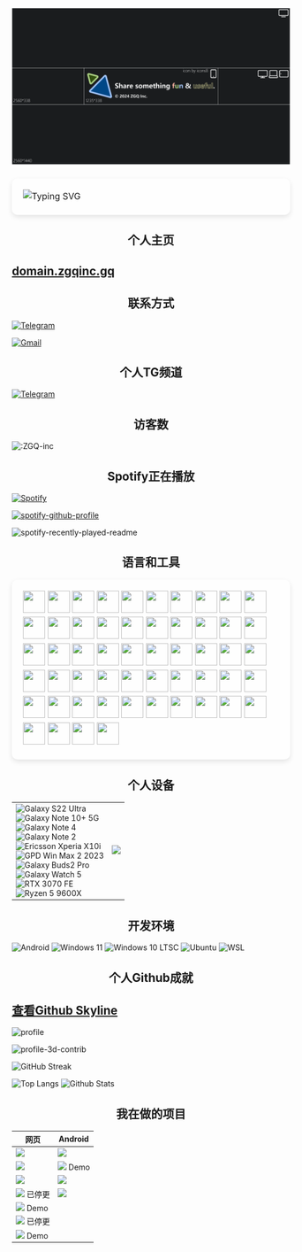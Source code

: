 ![banner](banner2024_medium.png)

<p style="position: relative; padding: 20px; font-size: 16px; line-height: 1.6;">
        <span style="
            position: absolute;
            top: 0;
            left: 0;
            width: 100%;
            height: 100%;
            background: rgba(255, 255, 255, 0.2); 
            z-index: -1;
            border-radius: 10px; 
            box-shadow: 0 4px 10px rgba(0, 0, 0, 0.1);
        "></span>
<img src="https://readme-typing-svg.herokuapp.com?color=%23000000&size=35&duration=4000&center=true&vCenter=true&multiline=false&width=500&height=100&lines=Hi👋我是ZGQ;我是一只北极狐" alt="Typing SVG">
</p>

<!-- ![Typing SVG](https://readme-typing-svg.herokuapp.com?color=%23000000&size=35&duration=4000&center=true&vCenter=true&multiline=false&width=500&height=100&lines=Hi👋我是ZGQ;我是一只北极狐) -->

<h2 align="center">个人主页</h2>

## [domain.zgqinc.gq](http://domain.zgqinc.gq/)

<!-- ## [我的资源群](https://archive.zgqinc.gq/transit-groups/)

### [安卓破解软件分享](https://zgqinc.gq/rtk_up)

`本人在软天空平台分享的2000个安卓破解软件`

### [资源列表](https://zgqinc.gq/resources)

`精选资源` -->

<h2 align="center">联系方式</h2>

[![Telegram](https://img.shields.io/badge/Telegram-@ZGQinc-666666?style=for-the-badge&logo=Telegram&logoColor=&labelColor=000000)](https://t.me/ZGQInc)

<!--[![Office365](https://img.shields.io/badge/Office365-ZGQ@zgqinc.onmicrosoft.com-666666?style=for-the-badge&logo=Microsoft&logoColor=&labelColor=000000)](mailto:ZGQ@zgqinc.onmicrosoft.com)-->

[![Gmail](https://img.shields.io/badge/Gmail-zgqinc@gmail.com-666666?style=for-the-badge&logo=Gmail&logoColor=&labelColor=000000)](mailto:zgqinc@gmail.com)

<!--[![ProtonMail](https://img.shields.io/badge/ProtonMail-zgqinc@protonmail.com-666666?style=for-the-badge&logo=ProtonMail&logoColor=&labelColor=000000)](mailto:zgqinc@protonmail.com)-->

<h2 align="center">个人TG频道</h2>

[![Telegram](https://img.shields.io/badge/Telegram-@CopyRightZGQInc-666666?style=for-the-badge&logo=Telegram&logoColor=&labelColor=000000)](https://t.me/CopyRightZGQInc)

<!-- <h2 align="center">不活跃社区</h2>

在![Ruansky](https://img.shields.io/badge/-软天空-blue)分享资源

[APP下载地址](https://zgq-inc.lanzouo.com/i8mAEwhcqgd) -->

<h2 align="center">访客数</h2>

![:ZGQ-inc](https://count.getloli.com/get/@ZGQ-inc?theme=rule34)

<h2 align="center">Spotify正在播放</h2>

[![Spotify](https://img.shields.io/badge/Spotify-ZGQ-666666?style=for-the-badge&logo=Spotify&logoColor=&labelColor=000000)](https://open.spotify.com/user/a54fe2pnapk5pbzbh0on5gczd)

[![spotify-github-profile](https://spotify-github-profile.kittinanx.com/api/view?uid=a54fe2pnapk5pbzbh0on5gczd&cover_image=true&theme=default&show_offline=false&background_color=121212&interchange=true&bar_color=53b14f&bar_color_cover=true)](https://spotify-github-profile.kittinanx.com/api/view?uid=a54fe2pnapk5pbzbh0on5gczd&redirect=true)

![spotify-recently-played-readme](https://spotify-recently-played-readme.vercel.app/api?user=a54fe2pnapk5pbzbh0on5gczd&count=10&width=300&unique=true)

<h2 align="center">语言和工具</h2>

<p style="position: relative; padding: 20px; font-size: 16px; line-height: 1.6;">
        <span style="
            position: absolute;
            top: 0;
            left: 0;
            width: 100%;
            height: 100%;
            background: rgba(255, 255, 255, 0.2); 
            z-index: -1;
            border-radius: 10px; 
            box-shadow: 0 4px 10px rgba(0, 0, 0, 0.1);
        "></span>
<a><img src="https://cdn.jsdelivr.net/gh/devicons/devicon@latest/icons/android/android-original.svg" width="40" height="40"/></a> <a><img src="https://cdn.jsdelivr.net/gh/devicons/devicon@latest/icons/androidstudio/androidstudio-original.svg" width="40" height="40"/></a> <a><img src="https://cdn.jsdelivr.net/gh/devicons/devicon@latest/icons/bash/bash-original.svg" width="40" height="40"/></a> <a><img src="https://cdn.jsdelivr.net/gh/devicons/devicon@latest/icons/blender/blender-original.svg" width="40" height="40"/></a> <a><img src="https://cdn.jsdelivr.net/gh/devicons/devicon@latest/icons/bootstrap/bootstrap-original.svg" width="40" height="40"/></a> <a><img src="https://cdn.jsdelivr.net/gh/devicons/devicon@latest/icons/c/c-original.svg" width="40" height="40"/></a> <a><img src="https://cdn.jsdelivr.net/gh/devicons/devicon@latest/icons/cloudflare/cloudflare-original.svg" width="40" height="40"/></a> <a><img src="https://cdn.jsdelivr.net/gh/devicons/devicon@latest/icons/cmake/cmake-original.svg" width="40" height="40"/></a> <a><img src="https://cdn.jsdelivr.net/gh/devicons/devicon@latest/icons/css3/css3-original.svg" width="40" height="40"/></a> <a><img src="https://cdn.jsdelivr.net/gh/devicons/devicon@latest/icons/devicon/devicon-original.svg" width="40" height="40"/></a> <a><img src="https://cdn.jsdelivr.net/gh/devicons/devicon@latest/icons/docker/docker-original.svg" width="40" height="40"/></a> <a><img src="https://cdn.jsdelivr.net/gh/devicons/devicon@latest/icons/dreamweaver/dreamweaver-original.svg" width="40" height="40"/></a> <a><img src="https://cdn.jsdelivr.net/gh/devicons/devicon@latest/icons/figma/figma-original.svg" width="40" height="40"/></a> <a><img src="https://cdn.jsdelivr.net/gh/devicons/devicon@latest/icons/firebase/firebase-original.svg" width="40" height="40"/></a> <a><img src="https://cdn.jsdelivr.net/gh/devicons/devicon@latest/icons/firefox/firefox-original.svg" width="40" height="40"/></a> <a><img src="https://cdn.jsdelivr.net/gh/devicons/devicon@latest/icons/gimp/gimp-original.svg" width="40" height="40"/></a> <a><img src="https://cdn.jsdelivr.net/gh/devicons/devicon@latest/icons/git/git-original.svg" width="40" height="40"/></a> <a><img src="https://cdn.jsdelivr.net/gh/devicons/devicon@latest/icons/gitbook/gitbook-original.svg" width="40" height="40"/></a> <a><img src="https://cdn.jsdelivr.net/gh/devicons/devicon@latest/icons/github/github-original.svg" width="40" height="40"/></a> <a><img src="https://cdn.jsdelivr.net/gh/devicons/devicon@latest/icons/githubactions/githubactions-original.svg" width="40" height="40"/></a> <a><img src="https://cdn.jsdelivr.net/gh/devicons/devicon@latest/icons/google/google-original.svg" width="40" height="40"/></a> <a><img src="https://cdn.jsdelivr.net/gh/devicons/devicon@latest/icons/gradle/gradle-original.svg" width="40" height="40"/></a> <a><img src="https://cdn.jsdelivr.net/gh/devicons/devicon@latest/icons/html5/html5-original.svg" width="40" height="40"/></a> <a><img src="https://cdn.jsdelivr.net/gh/devicons/devicon@latest/icons/illustrator/illustrator-plain.svg" width="40" height="40"/></a> <a><img src="https://cdn.jsdelivr.net/gh/devicons/devicon@latest/icons/intellij/intellij-original.svg" width="40" height="40"/></a> <a><img src="https://cdn.jsdelivr.net/gh/devicons/devicon@latest/icons/java/java-original.svg" width="40" height="40"/></a> <a><img src="https://cdn.jsdelivr.net/gh/devicons/devicon@latest/icons/javascript/javascript-original.svg" width="40" height="40"/></a> <a><img src="https://cdn.jsdelivr.net/gh/devicons/devicon@latest/icons/jekyll/jekyll-original.svg" width="40" height="40"/></a> <a><img src="https://cdn.jsdelivr.net/gh/devicons/devicon@latest/icons/jetbrains/jetbrains-original.svg" width="40" height="40"/></a> <a><img src="https://cdn.jsdelivr.net/gh/devicons/devicon@latest/icons/jquery/jquery-original.svg" width="40" height="40"/></a> <a><img src="https://cdn.jsdelivr.net/gh/devicons/devicon@latest/icons/json/json-original.svg" width="40" height="40"/></a> <a><img src="https://cdn.jsdelivr.net/gh/devicons/devicon@latest/icons/latex/latex-original.svg" width="40" height="40"/></a> <a><img src="https://cdn.jsdelivr.net/gh/devicons/devicon@latest/icons/linux/linux-original.svg" width="40" height="40"/></a> <a><img src="https://cdn.jsdelivr.net/gh/devicons/devicon@latest/icons/markdown/markdown-original.svg" width="40" height="40"/></a> <a><img src="https://cdn.jsdelivr.net/gh/devicons/devicon@latest/icons/mysql/mysql-original.svg" width="40" height="40"/></a> <a><img src="https://cdn.jsdelivr.net/gh/devicons/devicon@latest/icons/npm/npm-original-wordmark.svg" width="40" height="40"/></a> <a><img src="https://cdn.jsdelivr.net/gh/devicons/devicon@latest/icons/numpy/numpy-original.svg" width="40" height="40"/></a> <a><img src="https://cdn.jsdelivr.net/gh/devicons/devicon@latest/icons/ohmyzsh/ohmyzsh-original.svg" width="40" height="40"/></a> <a><img src="https://cdn.jsdelivr.net/gh/devicons/devicon@latest/icons/photoshop/photoshop-original.svg" width="40" height="40"/></a> <a><img src="https://cdn.jsdelivr.net/gh/devicons/devicon@latest/icons/powershell/powershell-original.svg" width="40" height="40"/></a> <a><img src="https://cdn.jsdelivr.net/gh/devicons/devicon@latest/icons/premierepro/premierepro-original.svg" width="40" height="40"/></a> <a><img src="https://cdn.jsdelivr.net/gh/devicons/devicon@latest/icons/pycharm/pycharm-original.svg" width="40" height="40"/></a> <a><img src="https://cdn.jsdelivr.net/gh/devicons/devicon@latest/icons/python/python-original.svg" width="40" height="40"/></a> <a><img src="https://cdn.jsdelivr.net/gh/devicons/devicon@latest/icons/pytorch/pytorch-original.svg" width="40" height="40"/></a> <a><img src="https://cdn.jsdelivr.net/gh/devicons/devicon@latest/icons/spyder/spyder-original.svg" width="40" height="40"/></a> <a><img src="https://cdn.jsdelivr.net/gh/devicons/devicon@latest/icons/sqlite/sqlite-original.svg" width="40" height="40"/></a> <a><img src="https://cdn.jsdelivr.net/gh/devicons/devicon@latest/icons/ssh/ssh-original.svg" width="40" height="40"/></a> <a><img src="https://cdn.jsdelivr.net/gh/devicons/devicon@latest/icons/twitter/twitter-original.svg" width="40" height="40"/></a> <a><img src="https://cdn.jsdelivr.net/gh/devicons/devicon@latest/icons/ubuntu/ubuntu-original.svg" width="40" height="40"/></a> <a><img src="https://cdn.jsdelivr.net/gh/devicons/devicon@latest/icons/vscode/vscode-original.svg" width="40" height="40"/></a> <a><img src="https://cdn.jsdelivr.net/gh/devicons/devicon@latest/icons/windows11/windows11-original.svg" width="40" height="40"/></a> <a><img src="https://cdn.jsdelivr.net/gh/devicons/devicon@latest/icons/xd/xd-original.svg" width="40" height="40"/></a> <a><img src="https://cdn.jsdelivr.net/gh/devicons/devicon@latest/icons/xml/xml-original.svg" width="40" height="40"/></a> <a><img src="https://cdn.jsdelivr.net/gh/devicons/devicon@latest/icons/yaml/yaml-original.svg" width="40" height="40"/></a>

</p>

<h2 align="center">个人设备</h2>

| | |
|-|-|
| ![Galaxy S22 Ultra](https://img.shields.io/badge/Galaxy%20S22%20Ultra-1428A0?style=for-the-badge&logo=samsung&logoColor=FFFFFF) <br> ![Galaxy Note 10+ 5G](https://img.shields.io/badge/Galaxy%20Note%2010%2B%205G-1428A0?style=for-the-badge&logo=samsung&logoColor=FFFFFF) <br> ![Galaxy Note 4](https://img.shields.io/badge/Galaxy%20Note%204-1428A0?style=for-the-badge&logo=samsung&logoColor=FFFFFF) <br> ![Galaxy Note 2](https://img.shields.io/badge/Galaxy%20Note%202-1428A0?style=for-the-badge&logo=samsung&logoColor=FFFFFF) <br> ![Ericsson Xperia X10i](https://img.shields.io/badge/Ericsson%20Xperia%20X10i-000000?style=for-the-badge&logo=sony&logoColor=FFFFFF) <br> ![GPD Win Max 2 2023](https://tinyurl.com/GPD-Win-Max-2) <br> ![Galaxy Buds2 Pro](https://img.shields.io/badge/Galaxy%20Buds2%20Pro-1428A0?style=for-the-badge&logo=samsung&logoColor=FFFFFF) <br> ![Galaxy Watch 5](https://img.shields.io/badge/Galaxy%20Watch%205-1428A0?style=for-the-badge&logo=samsung&logoColor=FFFFFF) <br> ![RTX 3070 FE](https://img.shields.io/badge/RTX%203070%20FE%20Blower-76B900?style=for-the-badge&logo=nvidia&logoColor=FFFFFF) <br> ![Ryzen 5 9600X](https://img.shields.io/badge/Ryzen%205%209600X-ED1C24?style=for-the-badge&logo=amd&logoColor=FFFFFF) |  <a title="System requirements and Rate my PC tool - all at PCGameBenchmark" href="https://www.pcgamebenchmark.com/ratemypc?cpu=amd-ryzen-5-9600x&memory=32gb&gpu=nvidia-geforce-rtx-3070&platform=windows"><img src="https://www.pcgamebenchmark.com/signature/amd-ryzen-5-9600x/32gb/nvidia-geforce-rtx-3070/twitch.png"></a> |




<h2 align="center">开发环境</h2>

![Android](https://img.shields.io/badge/Android-3DDC84?style=for-the-badge&logo=Android&logoColor=FFFFFF)
![Windows 11](https://img.shields.io/badge/Windows%2011-0078D6?style=for-the-badge&logo=data:image/svg+xml;base64,PHN2ZyByb2xlPSJpbWciIHZpZXdCb3g9IjAgMCAyNCAyNCIgeG1sbnM9Imh0dHA6Ly93d3cudzMub3JnLzIwMDAvc3ZnIj48dGl0bGU+V2luZG93czwvdGl0bGU+PHBhdGggZmlsbD0iI0ZGRkZGRiIgZD0iTTAsMEgxMS4zNzdWMTEuMzcySDBaTTEyLjYyMywwSDI0VjExLjM3MkgxMi42MjNaTTAsMTIuNjIzSDExLjM3N1YyNEgwWm0xMi42MjMsMEgyNFYyNEgxMi42MjMiLz48L3N2Zz4=&logoColor=FFFFFF)
![Windows 10 LTSC](https://img.shields.io/badge/Windows%2010%20LTSC-0078D6?style=for-the-badge&logo=data:image/svg+xml;base64,PHN2ZyByb2xlPSJpbWciIHZpZXdCb3g9IjAgMCAyNCAyNCIgeG1sbnM9Imh0dHA6Ly93d3cudzMub3JnLzIwMDAvc3ZnIj4KICAgIDx0aXRsZT5XaW5kb3dzIDEwPC90aXRsZT4KICAgIDxwYXRoIGZpbGw9IiNGRkZGRkYiIGQ9Ik0wIDMuNDQ5TDkuNzUgMi4xdjkuNDUxSDBtMTAuOTQ5LTkuNjAyTDI0IDB2MTEuNEgxMC45NDlNMCAxMi42aDkuNzV2OS40NTFMMCAyMC42OTlNMTAuOTQ5IDEyLjZIMjRWMjRsLTEyLjktMS44MDEiLz4KPC9zdmc+&logoColor=FFFFFF)
![Ubuntu](https://img.shields.io/badge/Ubuntu-E95420?style=for-the-badge&logo=ubuntu&logoColor=FFFFFF)
![WSL](https://img.shields.io/badge/WSL-4D4D4D?style=for-the-badge&logo=linux&logoColor=FFFFFF)

<h2 align="center">个人Github成就</h2>

## [查看Github Skyline](https://skyline.zgqinc.gq/)

![profile](https://github-profile-trophy.vercel.app/?username=ZGQ-inc&row=2&column=5)

![profile-3d-contrib](https://zgq-inc.pages.dev/profile-3d-contrib/profile-night-rainbow.svg)

![GitHub Streak](https://github-readme-streak-stats.herokuapp.com?user=ZGQ-inc&theme=synthwave&date_format=%5BY.%5Dn.j&locale=zh_Hans)

![Top Langs](https://github-readme-stats.vercel.app/api/top-langs/?username=ZGQ-inc&show_icons=true&count_private=true&title_color=ffffff&text_color=ffffff&layout=compact&bg_color=50,650abf,6a13f8,fc35d0,fe696f,ff9a8b&locale=cn&hide_border=0) ![Github Stats](https://github-readme-stats.vercel.app/api?username=ZGQ-inc&title_color=ffffff&text_color=ffffff&layout=compact&width=100%&bg_color=30,650abf,6a13f8,fc35d0,fe696f,ff9a8b&locale=cn&hide_border=0)

<h2 align="center">我在做的项目</h2>

| 网页 | Android |
|---|---|
| [![](https://github-readme-stats.vercel.app/api/pin/?username=ZGQ-inc&repo=overthefirewall)](https://zgq-inc.github.io/overthefirewall/) | [![](https://github-readme-stats.vercel.app/api/pin/?username=ZGQ-inc&repo=drivevideosplice)](https://github.com/ZGQ-inc/drivevideosplice) |
| [![](https://github-readme-stats.vercel.app/api/pin/?username=ZGQ-inc&repo=source)](https://zgq-inc.github.io/source) | [![](https://github-readme-stats.vercel.app/api/pin/?username=ZGQ-inc&repo=TTSdemo-Android)](https://github.com/ZGQ-inc/TTSdemo-Android) Demo |
| [![](https://github-readme-stats.vercel.app/api/pin/?username=ZGQ-inc&repo=uptime-status)](https://zgq-inc.github.io/uptime-status/) | [![](https://github-readme-stats.vercel.app/api/pin/?username=ZGQ-inc&repo=hypnosis)](https://github.com/ZGQ-inc/hypnosis) |
| [![](https://github-readme-stats.vercel.app/api/pin/?username=ZGQ-inc&repo=ZGQs_QRbot)](https://zgq-inc.github.io/ZGQs_QRbot/) 已停更 | [![](https://github-readme-stats.vercel.app/api/pin/?username=ZGQ-inc&repo=BMI-Android)](https://github.com/ZGQ-inc/BMI-Android) |
| [![](https://github-readme-stats.vercel.app/api/pin/?username=ZGQ-inc&repo=HTML-music-player)](https://zgq-inc.github.io/HTML-music-player) Demo | |
| [![](https://github-readme-stats.vercel.app/api/pin/?username=ZGQ-inc&repo=special-ascii)](https://zgq-inc.github.io/special-ascii) 已停更 | |
| [![](https://github-readme-stats.vercel.app/api/pin/?username=ZGQ-inc&repo=toolbox-from-RC)](https://zgq-inc.github.io/toolbox-from-RC) Demo | |
